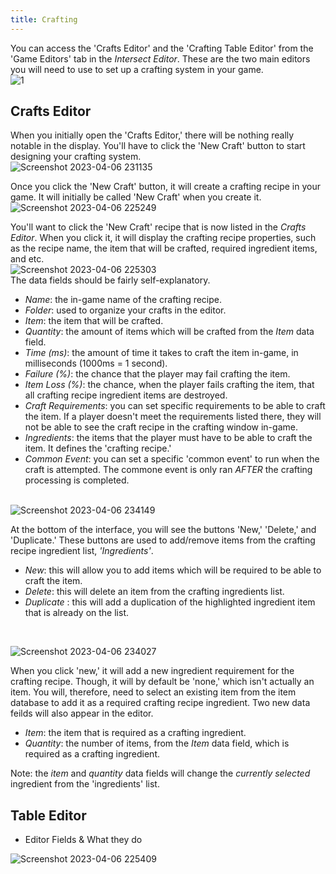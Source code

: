 ```yaml
---
title: Crafting
---
```

You can access the 'Crafts Editor' and the 'Crafting Table Editor' from the 'Game Editors' tab in the *Intersect Editor*. These are the two main editors you will need to use to set up a crafting system in your game.<br>
![1](https://user-images.githubusercontent.com/6025436/230551569-6aae6d99-1416-4dbd-8eb2-fe86069df07e.png)

## Crafts Editor

When you initially open the 'Crafts Editor,' there will be nothing really notable in the display. You'll have to click the 'New Craft' button to start designing your crafting system.<br>
![Screenshot 2023-04-06 231135](https://user-images.githubusercontent.com/6025436/230552242-00e0c109-5a32-4296-b166-2da44cec6742.png)

Once you click the 'New Craft' button, it will create a crafting recipe in your game. It will initially be called 'New Craft' when you create it.<br>
![Screenshot 2023-04-06 225249](https://user-images.githubusercontent.com/6025436/230551615-4eca4e0f-e8bf-465c-9ae7-48b2a2ee52e6.png)

You'll want to click the 'New Craft' recipe that is now listed in the *Crafts Editor*. When you click it, it will display the crafting recipe properties, such as the recipe name, the item that will be crafted, required ingredient items, and etc.<br>
![Screenshot 2023-04-06 225303](https://user-images.githubusercontent.com/6025436/230551645-caabfedf-5413-4ff2-89bc-8a1288c4fb03.png)<br>
The data fields should be fairly self-explanatory.<br>
- *Name*: the in-game name of the crafting recipe.<br>
- *Folder*: used to organize your crafts in the editor.<br>
- *Item*: the item that will be crafted.<br>
- *Quantity*: the amount of items which will be crafted from the *Item* data field.<br>
- *Time (ms)*: the amount of time it takes to craft the item in-game, in milliseconds (1000ms = 1 second).<br>
- *Failure (%)*: the chance that the player may fail crafting the item.<br>
- *Item Loss (%)*: the chance, when the player fails crafting the item, that all crafting recipe ingredient items are destroyed.
- *Craft Requirements*: you can set specific requirements to be able to craft the item. If a player doesn't meet the requirements listed there, they will not be able to see the craft recipe in the crafting window in-game.<br>
- *Ingredients*: the items that the player must have to be able to craft the item. It defines the 'crafting recipe.'
- *Common Event*: you can set a specific 'common event' to run when the craft is attempted. The commone event is only ran *AFTER* the crafting processing is completed.<br><br>

![Screenshot 2023-04-06 234149](https://user-images.githubusercontent.com/6025436/230556117-b6f25ba7-5187-4445-9aa8-34973c50ba5e.png)<br>

At the bottom of the interface, you will see the buttons 'New,' 'Delete,' and 'Duplicate.' These buttons are used to add/remove items from the crafting recipe ingredient list, *'Ingredients'*.<br>
- *New*: this will allow you to add items which will be required to be able to craft the item.<br>
- *Delete*: this will delete an item from the crafting ingredients list.
- *Duplicate* : this will add a duplication of the highlighted ingredient item that is already on the list.
<br>

![Screenshot 2023-04-06 234027](https://user-images.githubusercontent.com/6025436/230555943-5a87f48d-fde5-4111-8f90-d419763b5ec8.png)

When you click 'new,' it will add a new ingredient requirement for the crafting recipe. Though, it will by default be 'none,' which isn't actually an item. You will, therefore, need to select an existing item from the item database to add it as a required crafting recipe ingredient. Two new data feilds will also appear in the editor.<br>
- *Item*: the item that is required as a crafting ingredient.<br>
- *Quantity*: the number of items, from the *Item* data field, which is required as a crafting ingredient.<br>

Note: the *item* and *quantity* data fields will change the *currently selected* ingredient from the 'ingredients' list.<br>

## Table Editor

- Editor Fields & What they do

![Screenshot 2023-04-06 225409](https://user-images.githubusercontent.com/6025436/230551671-a3b1e422-8e44-484c-9413-c72cbeb4380e.png)
